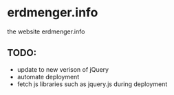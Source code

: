 # erdmenger.info
the website erdmenger.info

## TODO:
- update to new verison of jQuery
- automate deployment
- fetch js libraries such as jquery.js during deployment
